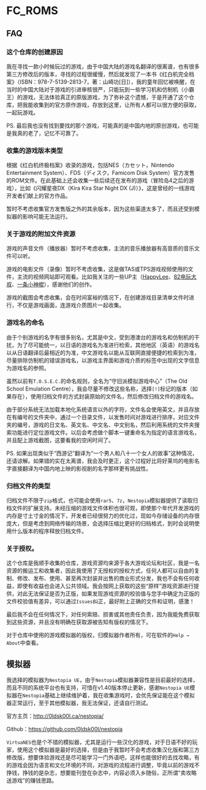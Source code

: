 # FC_ROMS

## FAQ

### 这个仓库的创建原因

我在寻找一款小时候玩过的游戏，由于中国大陆的游戏名翻译的很离谱，也有很多第三方修改后的版本，寻找的过程很缓慢，然后就发现了一本书《红白机完全档案》（ISBN：978-7-5139-2813-7，著：山崎功[日]），我的童年回忆被唤醒，在当时的中国大陆对于游戏的引进审核很严，只能玩到一些学习机和仿制机（小霸王）的游戏，无法体验真正的原版游戏，为了弥补这个遗憾，于是开通了这个仓库，把我能收集到的官方原作游戏，存放到这里，让所有人都可以很方便的获取，一起玩游戏。

PS. 最后我也没有找到要找的那个游戏，可能真的是中国内地的原创游戏，也可能是我真的老了，记忆不可靠了。

### 收集的游戏版本类型

根据《红白机终极档案》收录的游戏，包括NES（カセット，Nintendo Entertainment System）、FDS（ディスク，Famicom Disk System）官方发售的ROM文件。在此基础上还会收集一些后续还在发布的游戏（冒险岛4之后的游戏），比如《闪耀星夜DX（Kira Kira Star Night DX (J)）》，这是曾经的一线游戏开发者们献上的官方作品。

暂时不考虑收集官方发售版之外的其余版本，因为这些渠道太多了，而且还受到模拟器的影响可能无法运行。

### 关于游戏的附加文件资源

游戏的声音文件（播放器）暂时不考虑收集，主流的音乐播放器有高音质的音乐文件可以听。

游戏的电影文件（录像）暂时不考虑收集，这是做TAS或TPS游戏视频使用的文件，主流的视频网站即可观看。比如我关注的一些UP主（[HappyLee](https://space.bilibili.com/1497270)、[82电玩大叔](https://space.bilibili.com/24505689)、[一条小神棍](https://space.bilibili.com/94360081)），感谢他们的创作。

游戏的截图会考虑收集，会在时间富裕的情况下，在创建游戏目录清单文件时进行，不仅是游戏画面，连游戏介质图片一起收集。

### 游戏名的命名

由于个别游戏的名字有很多别名，尤其是中文，受到港澳台的游戏名和仿制机的干扰，为了尽可能统一，以日语的游戏名为准进行检索，其他地区（英语）的游戏名以从日语翻译后最相近的为准，中文游戏名以能从互联网直接便捷的检索到为准，尽量排除仿制机的错误游戏名，以游戏主界面和游戏介质的标签中出现的文字信息为游戏名的参照。

虽然以前有`T.O.S.E.C.`的命名规则，全名为“守旧派模拟游戏中心”（The Old School Emulation Centre），我会尽量不修改这些名称，选择`[!]`标记的版本（如果存在），使用归档文件的方式封装原始的文件名，然后修改归档文件的游戏名。

由于部分系统无法加载本地化系统语言以外的字符，文件名会使用英文，并且存放在有编号的文件夹中，通过一个目录文件，以发售时间对游戏进行排序，对应文件夹的编号，游戏的日文名、英文名、中文名、中文别名，然后利用系统的文件夹搜索功能进行定位游戏文件。以后会考虑做个脚本一键重命名为指定的语言游戏名，并且配上游戏截图，这要看我的空闲时间了。

PS. 如果出现类似于“西游记”翻译为“一个男人和八十一个女人的故事”这种情况，还请谅解。如果错的实在太离谱，我会及时更正，这个过程好比将好莱坞的电影名字直接翻译为中国内地上映的影视剧的名字那样更有挑战性。

### 归档文件的类型

归档文件不限于`zip`格式，也可能会使用`rar5`、`7z`，`Nestopia`模拟器提供了读取归档文件的扩展支持。未经压缩的游戏文件体积也很可观，即使那个年代开发游戏的内存是寸土寸金的情况下，开发者已经很努力的优化过，现如今存储设备的内存很庞大，但是考虑到网络传输的场景，会选择压缩比更好的归档格式，到时会说明使用什么版本的程序释放归档文件。

### 关于授权。

这个仓库是我顺手收集的仓库，游戏资源均来源于各大游戏论坛和社区，我是一名资源的搬运工和收集者，因此我使用了无授权的授权方式，任何人都可以自由的复制、修改、发布、使用、甚至再次封装并出售的商业形式分发，我也不会有任何收益，即使有收益也会进入公共领域。我会按网上获取的这些“原样”游戏资源进行提供，对此无法保证是否为正版，如果发现游戏资源的校验值与您手中确定为正版的文件校验值有差异，可以通过`Issues`纠正，最好附上正确的文件和证明，感激！

最后我不会在任何情况下，对任何索赔、损害或其他责任负责，因为我能免费获取到这些资源，并且没有明确在获取源被告知有版权的情况下。

对于仓库中使用的游戏模拟器的版权，归模拟器作者所有，可在软件的`Help → About`中查看。

## 模拟器

我选择的模拟器为`Nestopia UE`，由于`Nestopia`模拟器兼容性是目前最好的选择，而且不同的系统平台也有支持，可惜在v1.40版本停止更新，感谢`Nestopia UE`模拟器在`Nestopia`基础上继续维护着，我在收集游戏时，会优先保证能在这个模拟器正常运行，至于其他模拟器，我无法保证，还请自行测试。

官方主页：http://0ldsk00l.ca/nestopia/

Github：https://github.com/0ldsk00l/nestopia

`VirtuaNES`也是个不错的模拟器，尤其是运行一些汉化的游戏，对于日语不好的玩家，使用这个模拟器是最好的选择，但是由于我暂时不会考虑收集汉化版和第三方修改版，想要体验游戏还是尽可能学习一门外语吧，这样也能很好的去找攻略，有的游戏会因为语言和文化环境的不同，对游戏的流程进行调整，毕竟以前的游戏不挣钱，挣钱的是杂志，想要能刊登在杂志中，内容必须入乡随俗，正所谓“卖攻略送游戏”的赚钱思路。

